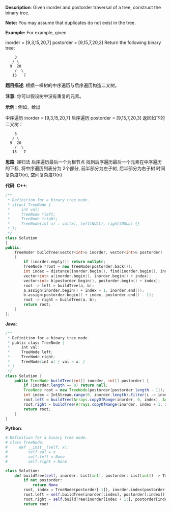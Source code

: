 __Description__:
Given inorder and postorder traversal of a tree, construct the binary tree.

__Note:__
You may assume that duplicates do not exist in the tree.

__Example:__
For example, given

inorder = [9,3,15,20,7]
postorder = [9,15,7,20,3]
Return the following binary tree:
```
    3
   / \
  9  20
    /  \
   15   7
```

__题目描述__:
根据一棵树的中序遍历与后序遍历构造二叉树。

__注意:__
你可以假设树中没有重复的元素。

__示例 :__
例如，给出

中序遍历 inorder = [9,3,15,20,7]
后序遍历 postorder = [9,15,7,20,3]
返回如下的二叉树：
```
    3
   / \
  9  20
    /  \
   15   7
```

__思路__:
递归法
后序遍历最后一个为根节点
找到后序遍历最后一个元素在中序遍历的下标, 将中序遍历列表分为 2个部分, 前半部分为左子树, 后半部分为右子树
时间复杂度O(n), 空间复杂度O(n)

__代码__:
__C++__:
```C++
/**
 * Definition for a binary tree node.
 * struct TreeNode {
 *     int val;
 *     TreeNode *left;
 *     TreeNode *right;
 *     TreeNode(int x) : val(x), left(NULL), right(NULL) {}
 * };
 */
class Solution 
{
public:
    TreeNode* buildTree(vector<int>& inorder, vector<int>& postorder) 
    {
        if (inorder.empty()) return nullptr;
        TreeNode *root = new TreeNode(postorder.back());
        int index = distance(inorder.begin(), find(inorder.begin(), inorder.end(), root -> val));
        vector<int> a(inorder.begin(), inorder.begin() + index);
        vector<int> b(postorder.begin(), postorder.begin() + index);
        root -> left = buildTree(a, b);
        a.assign(inorder.begin() + index + 1, inorder.end());
        b.assign(postorder.begin() + index, postorder.end() - 1);
        root -> right = buildTree(a, b);
        return root;
    }
};
```

__Java__:
```Java
/**
 * Definition for a binary tree node.
 * public class TreeNode {
 *     int val;
 *     TreeNode left;
 *     TreeNode right;
 *     TreeNode(int x) { val = x; }
 * }
 */
class Solution {
    public TreeNode buildTree(int[] inorder, int[] postorder) {
        if (inorder.length == 0) return null;
        TreeNode root = new TreeNode(postorder[postorder.length - 1]);
        int index = IntStream.range(0, inorder.length).filter(i -> inorder[i] == root.val).findFirst().orElse(-1);
        root.left = buildTree(Arrays.copyOfRange(inorder, 0, index), Arrays.copyOfRange(postorder, 0, index));
        root.right = buildTree(Arrays.copyOfRange(inorder, index + 1, inorder.length), Arrays.copyOfRange(postorder, index, postorder.length - 1));
        return root;
    }
}
```

__Python__:
```Python
# Definition for a binary tree node.
# class TreeNode:
#     def __init__(self, x):
#         self.val = x
#         self.left = None
#         self.right = None

class Solution:
    def buildTree(self, inorder: List[int], postorder: List[int]) -> TreeNode:
        if not postorder:
            return None
        root, index = TreeNode(postorder[-1]), inorder.index(postorder[-1])
        root.left = self.buildTree(inorder[:index], postorder[:index])
        root.right = self.buildTree(inorder[index + 1:], postorder[index:-1])
        return root
```